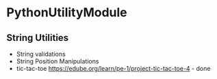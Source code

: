 # PythonUtilityModule

## String Utilities

- String validations
- String Position Manipulations
- tic-tac-toe https://edube.org/learn/pe-1/project-tic-tac-toe-4 - done
